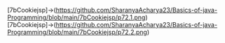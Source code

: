 [7bCookiejsp]->(https://github.com/SharanyaAcharya23/Basics-of-java-Programming/blob/main/7bCookiejsp/p72.1.png)  
[7bCookiejsp]->(https://github.com/SharanyaAcharya23/Basics-of-java-Programming/blob/main/7bCookiejsp/p72.2.png)
